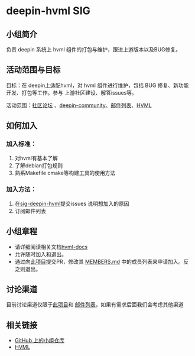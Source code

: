 # deepin-hvml SIG

## 小组简介

负责 deepin 系统上 hvml 组件的打包与维护，跟进上游版本以及BUG修复。

## 活动范围与目标

目标：在 deepin上适配hvml，对 hvml 组件进行维护，包括 BUG 修复、新功能开发、打包等工作。参与 上游社区建设、解答issues等。

活动范围：[社区论坛](https://bbs.deepin.org/) 、[deepin-community](https://github.com/deepin-community/sig-deepin-hvml)、[邮件列表](https://www.freelists.org/list/deepin-hvml)、[HVML](https://github.com/HVML)

## 如何加入

### 加入标准： 

1. 对hvml有基本了解
1. 了解debian打包规则
1. 熟系Makefile cmake等构建工具的使用方法

### 加入方法：

1. 在[sig-deepin-hvml](https://github.com/deepin-community/sig-deepin-hvml/issues)提交issues 说明想加入的原因
2. 订阅邮件列表

## 小组章程

* 请详细阅读相关文档[hvml-docs](https://github.com/HVML/hvml-docs/blob/master/en/an-introduction-to-hvml-en.md)
* 允许随时加入和退出。
* 通过向[此项目](https://github.com/deepin-community/sig-deepin-hvml)提交PR，修改其 [MEMBERS.md](https://github.com/deepin-community/sig-deepin-hvml/blob/master/README.md) 中的成员列表来申请加入。反之则退出。

## 讨论渠道

目前讨论渠道仅限于[此项目](https://github.com/deepin-community/sig-deepin-hvml)和 [邮件列表](https://www.freelists.org/list/deepin-hvml)，如果有需求后面我们会考虑其他渠道

## 相关链接

- [GitHub 上的小组仓库](https://github.com/deepin-community/sig-deepin-hvml)
- [HVML](https://github.com/HVML)
